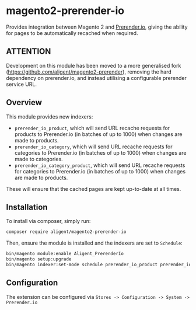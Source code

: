 # magento2-prerender-io
Provides integration between Magento 2 and [Prerender.io](https://prerender.io), giving the ability for pages to be automatically recached when required.

## ATTENTION ##
Development on this module has been moved to a more generalised fork (https://github.com/aligent/magento2-prerender), removing the hard dependency on prerender.io, and instead utilising a configurable prerender service URL.

## Overview
This module provides new indexers:

- `prerender_io_product`, which will send URL recache requests for products to Prerender.io (in batches of up to 1000) when changes are made to products.
- `prerender_io_category`, which will send URL recache requests for categories to Prerender.io (in batches of up to 1000) when changes are made to categories.
- `prerender_io_category_product`, which will send URL recache requests for categories to Prerender.io (in batches of up to 1000) when changes are made to products.

These will ensure that the cached pages are kept up-to-date at all times.

## Installation
To install via composer, simply run:

```bash
composer require aligent/magento2-prerender-io
```

Then, ensure the module is installed and the indexers are set to `Schedule`:

```bash
bin/magento module:enable Aligent_PrerenderIo
bin/magento setup:upgrade
bin/magento indexer:set-mode schedule prerender_io_product prerender_io_category prerender_io_category_product
```

## Configuration
The extension can be configured via `Stores -> Configuration -> System -> Prerender.io`
